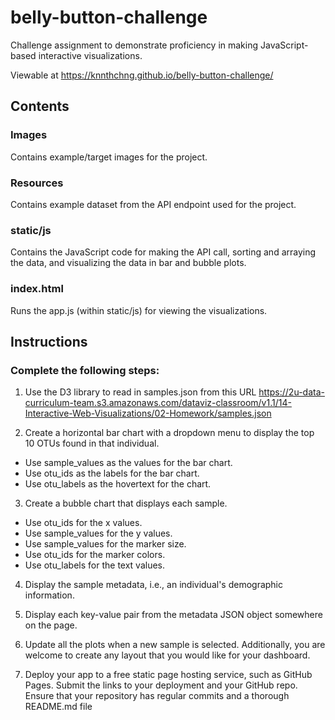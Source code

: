 # belly-button-challenge

Challenge assignment to demonstrate proficiency in making JavaScript-based interactive visualizations.

Viewable at https://knnthchng.github.io/belly-button-challenge/

## Contents

### Images
Contains example/target images for the project.

### Resources
Contains example dataset from the API endpoint used for the project.

### static/js
Contains the JavaScript code for making the API call, sorting and arraying the data, and visualizing the data in bar and bubble plots.

### index.html
Runs the app.js (within static/js) for viewing the visualizations.

## Instructions

### Complete the following steps:

1) Use the D3 library to read in samples.json from this URL
https://2u-data-curriculum-team.s3.amazonaws.com/dataviz-classroom/v1.1/14-Interactive-Web-Visualizations/02-Homework/samples.json

2) Create a horizontal bar chart with a dropdown menu to display the top 10 OTUs found in that individual.
- Use sample_values as the values for the bar chart.
- Use otu_ids as the labels for the bar chart.
- Use otu_labels as the hovertext for the chart.

3) Create a bubble chart that displays each sample.
- Use otu_ids for the x values.
- Use sample_values for the y values.
- Use sample_values for the marker size.
- Use otu_ids for the marker colors.
- Use otu_labels for the text values.

4) Display the sample metadata, i.e., an individual's demographic information.

5) Display each key-value pair from the metadata JSON object somewhere on the page.

6) Update all the plots when a new sample is selected. Additionally, you are welcome to create any layout that you would like for your dashboard. 

7) Deploy your app to a free static page hosting service, such as GitHub Pages. Submit the links to your deployment and your GitHub repo. Ensure that your repository has regular commits and a thorough README.md file
